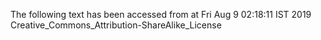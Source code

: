 The following text has been accessed from at Fri Aug 9 02:18:11 IST 2019
Creative_Commons_Attribution-ShareAlike_License
